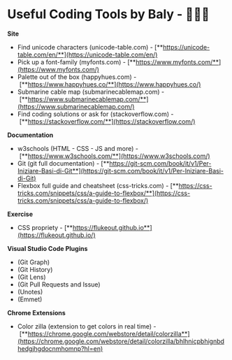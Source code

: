 # Useful Coding Tools by Baly - 👩🏽‍🚀

**Site**

* Find unicode characters (unicode-table.com) - [**https://unicode-table.com/en/**](https://unicode-table.com/en/)
* Pick up a font-family (myfonts.com) - [**https://www.myfonts.com/**](https://www.myfonts.com/)
* Palette out of the box (happyhues.com) - [**https://www.happyhues.co/**](https://www.happyhues.co/)
* Submarine cable map (submarinecablemap.com) - [**https://www.submarinecablemap.com/**](https://www.submarinecablemap.com/)
* Find coding solutions or ask for (stackoverflow.com) - [**https://stackoverflow.com/**](https://stackoverflow.com/)

**Documentation**

* w3schools (HTML - CSS - JS and more) - [**https://www.w3schools.com/**](https://www.w3schools.com/)
* Git (git full documentation) - [**https://git-scm.com/book/it/v1/Per-Iniziare-Basi-di-Git**](https://git-scm.com/book/it/v1/Per-Iniziare-Basi-di-Git)
* Flexbox full guide and cheatsheet (css-tricks.com) - [**https://css-tricks.com/snippets/css/a-guide-to-flexbox/**](https://css-tricks.com/snippets/css/a-guide-to-flexbox/)

**Exercise**

* CSS propriety - [**https://flukeout.github.io**](https://flukeout.github.io/)

**Visual Studio Code Plugins**

* (Git Graph)
* (Git History)
* (Git Lens)
* (Git Pull Requests and Issue)
* (Unotes)
* (Emmet)

**Chrome Extensions**

* Color zilla (extension to get colors in real time) - [**https://chrome.google.com/webstore/detail/colorzilla**](https://chrome.google.com/webstore/detail/colorzilla/bhlhnicpbhignbdhedgjhgdocnmhomnp?hl=en)
